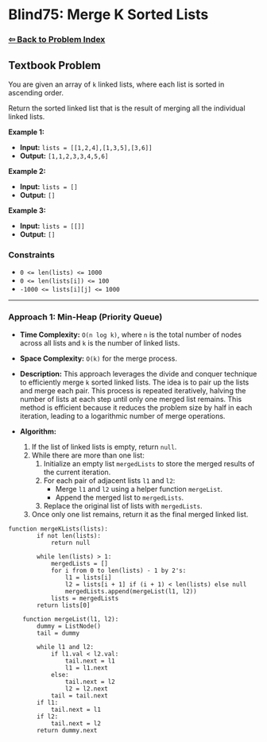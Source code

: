 # Blind75: Merge K Sorted Lists

### [⇦ Back to Problem Index](../../index.md)

## Textbook Problem

You are given an array of `k` linked lists, where each list is sorted in ascending order.

Return the sorted linked list that is the result of merging all the individual linked lists.

**Example 1:**

-   **Input:** `lists = [[1,2,4],[1,3,5],[3,6]]`
-   **Output:** `[1,1,2,3,3,4,5,6]`

**Example 2:**

-   **Input:** `lists = []`
-   **Output:** `[]`

**Example 3:**

-   **Input:** `lists = [[]]`
-   **Output:** `[]`

### Constraints

-   `0 <= len(lists) <= 1000`
-   `0 <= len(lists[i]) <= 100`
-   `-1000 <= lists[i][j] <= 1000`

---

### Approach 1: Min-Heap (Priority Queue)

-   **Time Complexity:** `O(n log k)`, where `n` is the total number of nodes across all lists and `k` is the number of linked lists.
-   **Space Complexity:** `O(k)` for the merge process.
-   **Description:** This approach leverages the divide and conquer technique to efficiently merge `k` sorted linked lists. The idea is to pair up the lists and merge each pair. This process is repeated iteratively, halving the number of lists at each step until only one merged list remains. This method is efficient because it reduces the problem size by half in each iteration, leading to a logarithmic number of merge operations.
-   **Algorithm:**

    1. If the list of linked lists is empty, return `null`.
    2. While there are more than one list:
        1. Initialize an empty list `mergedLists` to store the merged results of the current iteration.
        2. For each pair of adjacent lists `l1` and `l2`:
            - Merge `l1` and `l2` using a helper function `mergeList`.
            - Append the merged list to `mergedLists`.
        3. Replace the original list of lists with `mergedLists`.
    3. Once only one list remains, return it as the final merged linked list.

```pseudo
function mergeKLists(lists):
        if not len(lists):
            return null

        while len(lists) > 1:
            mergedLists = []
            for i from 0 to len(lists) - 1 by 2's:
                l1 = lists[i]
                l2 = lists[i + 1] if (i + 1) < len(lists) else null
                mergedLists.append(mergeList(l1, l2))
            lists = mergedLists
        return lists[0]

    function mergeList(l1, l2):
        dummy = ListNode()
        tail = dummy

        while l1 and l2:
            if l1.val < l2.val:
                tail.next = l1
                l1 = l1.next
            else:
                tail.next = l2
                l2 = l2.next
            tail = tail.next
        if l1:
            tail.next = l1
        if l2:
            tail.next = l2
        return dummy.next
```
